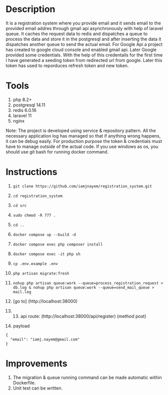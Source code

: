 # Description
It is a registration system where you provide email and it sends email to the provided email addres through gmail api asynchronously with help of laravel queue. It caches the request data to redis and dispatches a queue
to process the data and store it in the postgresql and after inserting the data it dispatches another queue to send the actual email. For Google Api a project has created to google cloud console and enabled gmail api. Later
Google provided some credentials. With the help of this credentails for the first time I have generated a seeding token from redirected url from google. Later this token has used to reporduces refresh token and new token. 

# Tools
  1. php 8.2+
  2. postgresql 14.11
  3. redis 6.0.16
  4. laravel 11
  5. nginx

Note: The project is developed using service & repository pattern. All the necessary application log has managed so that if anything wrong happens, it can be debug easily. For production purpose the token & credentials must 
have to manage outside of the actual code. If you use windows as os, you should use git bash for running docker command.


# Instructions

1. `git clone https://github.com/iamjnayem/registration_system.git`

2. `cd registration_system`

3. `cd src`

4. `sudo chmod -R 777 .`
  
5. `cd ..`

6. `docker compose up --build -d`

7. `docker compose exec php composer install`

8. `docker compose exec -it php sh`

9. `cp .env.example .env`

10. `php artisan migrate:fresh`

11. `nohup php artisan queue:work --queue=process_registration_request > db.log & nohup php artisan queue:work --queue=send_mail_queue > mail.log`

12. [go to] (http://localhost:38000)
  
13. 13. api route: (http://localhost:38000/api/register) (method post)

14. payload
```
{
  "email": "iamj.nayem@gmail.com"
}
```


# Improvements
  1. The migration & queue running command can be made automatic within Dockerfile. 
  2. Unit test can be written.
     
